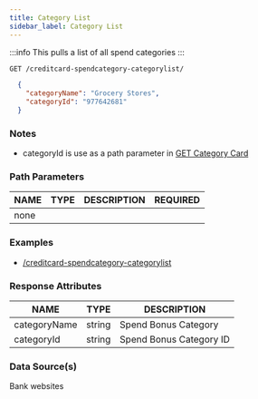 ```yaml
---
title: Category List
sidebar_label: Category List
---
```


:::info
This pulls a list of all spend categories
:::

```bash title="HTTP REQUEST"
GET /creditcard-spendcategory-categorylist/
```



```json title="RESPONSE"
  {
    "categoryName": "Grocery Stores",
    "categoryId": "977642681"
  }
```


### Notes

- categoryId is use as a path parameter in [GET Category Card](category-card)



### Path Parameters

 | NAME        | TYPE   | DESCRIPTION                                                      | REQUIRED |
| ---------- | ------ | ---------------------------------------------------------------- | ------ |
| none |


### Examples

- [/creditcard-spendcategory-categorylist](/)

### Response Attributes

| NAME        | TYPE   | DESCRIPTION                                                      |
| ---------- | ------ | ---------------------------------------------------------------- |
| categoryName | string | Spend Bonus Category | 
| categoryId | string | Spend Bonus Category ID | 



 
### Data Source(s)

Bank websites